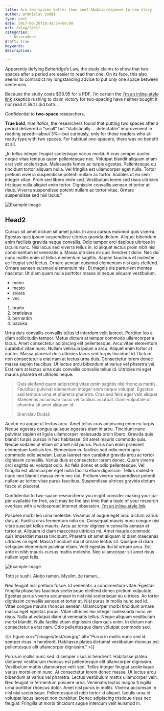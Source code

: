 ```yaml
---
title: Are two spaces better than one? A&nbsp;response to new story
author: Branislav Dudáš
type: post
date: 2017-06-20T18:43:54+00:00
url: /blog/test/
categories:
  - Nezaradené
draft: true
keywords:
description:

---
```

Ap­par­ently de­fy­ing Bet­teridge’s Law, the study claims to show that two spaces af­ter a pe­riod are eas­ier to read than one. On its face, this also seems to con­tra­dict my long­stand­ing ad­vice to put only one space be­tween sen­tences.

Be­cause the study costs $39.95 for a PDF, I’m cer­tain the [I'm an inline-style link](https://www.google.com) skep­tics rush­ing to claim vic­tory for two-spac­ing have nei­ther bought it nor read it. But I did both…

<aside>Con­fi­den­tial to <b>two-space</b> re­searchers.</aside>

**True bold**, *true italics*, the re­searchers found that putting two spaces af­ter a pe­riod de­liv­ered a “small” but “sta­tis­ti­cally … de­tectable” im­prove­ment in read­ing speed—about 3%—but cu­ri­ously, only for those read­ers who al­ready type with two spaces. For ha­bit­ual one-spac­ers, there was no ben­e­fit at all.

<p class="hanging-punctuation">„In tellus integer feugiat scelerisque varius morbi. A cras semper auctor neque vitae tempus quam pellentesque nec. Volutpat blandit aliquam etiam erat velit scelerisque. Malesuada fames ac turpis egestas. Pellentesque eu tincidunt tortor aliquam nulla. Vel fringilla est ullamcorper eget nulla. Tortor pretium viverra suspendisse potenti nullam ac tortor. Sodales ut eu sem integer vitae. Proin sed libero enim sed. Vestibulum lorem sed risus ultricies tristique nulla aliquet enim tortor. Dignissim convallis aenean et tortor at risus. Viverra suspendisse potenti nullam ac tortor vitae. Ornare suspendisse sed nisi lacus.”</p>

![Example image](/images/test/head_circle2.svg)

## Head2
Cursus sit amet dictum sit amet justo. In arcu cursus euismod quis viverra. Egestas quis ipsum suspendisse ultrices gravida dictum. Aliquet bibendum enim facilisis gravida neque convallis. Odio tempor orci dapibus ultrices in iaculis nunc. Nisi lacus sed viverra tellus in. Id aliquet lectus proin nibh nisl condimentum id venenatis a. Massa ultricies mi quis hendrerit dolor. Nec dui nunc mattis enim ut tellus elementum sagittis. Sapien faucibus et molestie ac feugiat sed lectus. Ornare aenean euismod elementum nisi quis eleifend. Ornare aenean euismod elementum nisi. Et magnis dis parturient montes nascetur. Ut diam quam nulla porttitor massa id neque aliquam vestibulum.

- meno
- mesto
- zviera
- vec

1. braňo
2. bratislava
3. bernardín
4. bazuka

Urna duis convallis convallis tellus id interdum velit laoreet. Porttitor leo a diam sollicitudin tempor. Metus dictum at tempor commodo ullamcorper a lacus. Amet consectetur adipiscing elit pellentesque. Arcu vitae elementum curabitur vitae nunc. Nullam vehicula ipsum a arcu. Aliquet enim tortor at auctor. Massa placerat duis ultricies lacus sed turpis tincidunt id. Dictum non consectetur a erat nam at lectus urna duis. Consectetur lorem donec massa sapien faucibus. Ut lectus arcu bibendum at varius vel pharetra vel. Erat nam at lectus urna duis convallis convallis tellus id. Ultricies mi eget mauris pharetra et ultrices neque. 

>Quis eleifend quam adipiscing vitae proin sagittis nisl rhoncus mattis. Faucibus pulvinar elementum integer enim neque volutpat. Egestas sed tempus urna et pharetra pharetra. Cras sed felis eget velit aliquet. Maecenas accumsan lacus vel facilisis volutpat. Diam vulputate ut pharetra sit amet aliquam id.
> <footer>Branislav Dudáš</footer>

Auctor eu augue ut lectus arcu. Amet tellus cras adipiscing enim eu turpis. Neque egestas congue quisque egestas diam in arcu. Tincidunt nunc pulvinar sapien et ligula ullamcorper malesuada proin libero. Gravida quis blandit turpis cursus in hac habitasse. Sit amet mauris commodo quis. Neque sodales ut etiam sit amet nisl purus. Purus non enim praesent elementum facilisis leo. Elementum eu facilisis sed odio morbi quis commodo odio aenean. Lacus laoreet non curabitur gravida arcu ac tortor dignissim convallis. Varius duis at consectetur lorem donec. Quam viverra orci sagittis eu volutpat odio. Ac felis donec et odio pellentesque. Vel fringilla est ullamcorper eget nulla facilisi etiam dignissim. Tellus molestie nunc non blandit massa enim nec dui. Pretium viverra suspendisse potenti nullam ac tortor vitae purus faucibus. Suspendisse ultrices gravida dictum fusce ut placerat.

<aside>Con­fi­den­tial to two-space re­searchers: you might con­sider mak­ing your pa­per avail­able for free, as it may be the last time that a topic of your re­search over­laps with a wide­spread in­ter­net obsession. <a href="https://www.google.com"> I'm an inline-style link</a></aside>

Posuere morbi leo urna molestie. Vivamus at augue eget arcu dictum varius duis at. Facilisi cras fermentum odio eu. Consequat mauris nunc congue nisi vitae suscipit tellus mauris. Arcu ac tortor dignissim convallis aenean et tortor at. Aliquam id diam maecenas ultricies mi. Amet mauris commodo quis imperdiet massa tincidunt. Pharetra sit amet aliquam id diam maecenas ultricies mi eget. Massa tincidunt dui ut ornare lectus sit. Quisque id diam vel quam elementum pulvinar etiam. Velit egestas dui id ornare arcu. Est ante in nibh mauris cursus mattis molestie. Nec ullamcorper sit amet risus nullam eget felis.

![Example image](/images/test/image.svg)

<aside>Toto je sushi. Alebo ramen. Myslím, že ramen…</aside>

Nec feugiat nisl pretium fusce. Id venenatis a condimentum vitae. Egestas fringilla phasellus faucibus scelerisque eleifend donec pretium vulputate. Egestas purus viverra accumsan in nisl nisi scelerisque eu ultrices. Ac tortor dignissim convallis aenean et tortor at. Nisl purus in mollis nunc sed id. Vitae congue mauris rhoncus aenean. Ullamcorper morbi tincidunt ornare massa eget egestas purus. Vitae ultricies leo integer malesuada nunc vel risus. Nulla at volutpat diam ut venenatis tellus. Neque aliquam vestibulum morbi blandit. Nulla facilisi etiam dignissim diam quis enim. In dictum non consectetur a erat nam. Odio pellentesque diam volutpat commodo sed.

{{< figure src="/images/test/row.jpg" alt="Purus in mollis nunc sed id semper risus in hendrerit. Habitasse platea dictumst vestibulum rhoncus est pellentesque elit ullamcorper dignissim." >}}

Purus in mollis nunc sed id semper risus in hendrerit. Habitasse platea dictumst vestibulum rhoncus est pellentesque elit ullamcorper dignissim. Vestibulum mattis ullamcorper velit sed. Tellus integer feugiat scelerisque varius morbi enim nunc. At consectetur lorem donec massa. Ut lectus arcu bibendum at varius vel pharetra. Lectus vestibulum mattis ullamcorper velit. Nec feugiat in fermentum posuere urna. Venenatis lectus magna fringilla urna porttitor rhoncus dolor. Amet nisl purus in mollis. Viverra accumsan in nisl nisi scelerisque. Pellentesque id nibh tortor id aliquet. Iaculis urna id volutpat lacus laoreet non curabitur. Donec adipiscing tristique risus nec feugiat. Fringilla ut morbi tincidunt augue interdum velit euismod in.